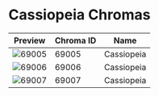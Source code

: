 # Cassiopeia Chromas



| Preview | Chroma ID | Name |
|---------|-----------|------|
| ![69005](https://raw.communitydragon.org/latest/plugins/rcp-be-lol-game-data/global/default/v1/champion-chroma-images/69/69005.png) | 69005 | Cassiopeia |
| ![69006](https://raw.communitydragon.org/latest/plugins/rcp-be-lol-game-data/global/default/v1/champion-chroma-images/69/69006.png) | 69006 | Cassiopeia |
| ![69007](https://raw.communitydragon.org/latest/plugins/rcp-be-lol-game-data/global/default/v1/champion-chroma-images/69/69007.png) | 69007 | Cassiopeia |